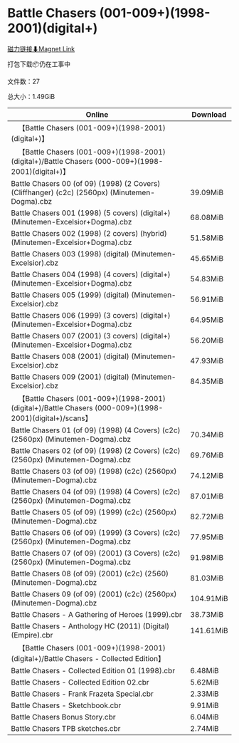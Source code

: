 # Battle Chasers (001-009+)(1998-2001)(digital+)

[磁力链接⬇Magnet Link](magnet:?xt=urn:btih:a94d32813c9449067ca782edb0c37b11f1eacad6&dn=Battle%20Chasers%20%28001-009%2B%29%281998-2001%29%28digital%2B%29)

打包下载📦仍在工事中

文件数：27

总大小：1.49GiB

Online | Download
--- | ---
&emsp;【Battle Chasers (001-009+)(1998-2001)(digital+)】 | 
&emsp;【Battle Chasers (001-009+)(1998-2001)(digital+)/Battle Chasers (000-009+)(1998-2001)(digital+)】 | 
Battle Chasers 00 (of 09) (1998) (2 Covers) (Cliffhanger) (c2c) (2560px) (Minutemen-Dogma).cbz | 39.09MiB
Battle Chasers 001 (1998) (5 covers) (digital+) (Minutemen-Excelsior+Dogma).cbz | 68.08MiB
Battle Chasers 002 (1998) (2 covers) (hybrid) (Minutemen-Excelsior+Dogma).cbz | 51.58MiB
Battle Chasers 003 (1998) (digital) (Minutemen-Excelsior).cbz | 45.65MiB
Battle Chasers 004 (1998) (4 covers) (digital+) (Minutemen-Excelsior+Dogma).cbz | 54.83MiB
Battle Chasers 005 (1999) (digital) (Minutemen-Excelsior).cbz | 56.91MiB
Battle Chasers 006 (1999) (3 covers) (digital+) (Minutemen-Excelsior+Dogma).cbz | 64.95MiB
Battle Chasers 007 (2001) (3 covers) (digital+) (Minutemen-Excelsior+Dogma).cbz | 56.20MiB
Battle Chasers 008 (2001) (digital) (Minutemen-Excelsior).cbz | 47.93MiB
Battle Chasers 009 (2001) (digital) (Minutemen-Excelsior).cbz | 84.35MiB
&emsp;【Battle Chasers (001-009+)(1998-2001)(digital+)/Battle Chasers (000-009+)(1998-2001)(digital+)/scans】 | 
Battle Chasers 01 (of 09) (1998) (4 Covers) (c2c) (2560px) (Minutemen-Dogma).cbz | 70.34MiB
Battle Chasers 02 (of 09) (1998) (2 Covers) (c2c) (2560px) (Minutemen-Dogma).cbz | 69.76MiB
Battle Chasers 03 (of 09) (1998) (c2c) (2560px) (Minutemen-Dogma).cbz | 74.12MiB
Battle Chasers 04 (of 09) (1998) (4 Covers) (c2c) (2560px) (Minutemen-Dogma).cbz | 87.01MiB
Battle Chasers 05 (of 09) (1999) (c2c) (2560px) (Minutemen-Dogma).cbz | 82.72MiB
Battle Chasers 06 (of 09) (1999) (3 Covers) (c2c) (2560px) (Minutemen-Dogma).cbz | 77.95MiB
Battle Chasers 07 (of 09) (2001) (3 Covers) (c2c) (2560px) (Minutemen-Dogma).cbz | 91.98MiB
Battle Chasers 08 (of 09) (2001) (c2c) (2560) (Minutemen-Dogma).cbz | 81.03MiB
Battle Chasers 09 (of 09) (2001) (c2c) (2560px) (Minutemen-Dogma).cbz | 104.91MiB
Battle Chasers - A Gathering of Heroes (1999).cbr | 38.73MiB
Battle Chasers - Anthology HC (2011) (Digital) (Empire).cbr | 141.61MiB
&emsp;【Battle Chasers (001-009+)(1998-2001)(digital+)/Battle Chasers - Collected Edition】 | 
Battle Chasers - Collected Edition 01 (1998).cbr | 6.48MiB
Battle Chasers - Collected Edition 02.cbr | 5.62MiB
Battle Chasers - Frank Frazeta Special.cbr | 2.33MiB
Battle Chasers - Sketchbook.cbr | 9.91MiB
Battle Chasers Bonus Story.cbr | 6.04MiB
Battle Chasers TPB sketches.cbr | 2.74MiB